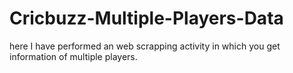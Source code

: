 # Cricbuzz-Multiple-Players-Data
here I have performed an web scrapping activity in which you get information of multiple players.
